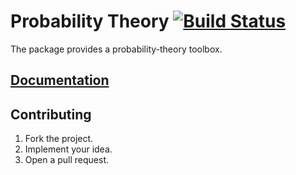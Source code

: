 # Probability Theory [![Build Status][status-svg]][status-url]

The package provides a probability-theory toolbox.

## [Documentation][doc]

## Contributing

1. Fork the project.
2. Implement your idea.
3. Open a pull request.

[status-svg]: https://travis-ci.org/ready-steady/probability.svg?branch=master
[status-url]: https://travis-ci.org/ready-steady/probability
[doc]: http://godoc.org/github.com/ready-steady/probability
